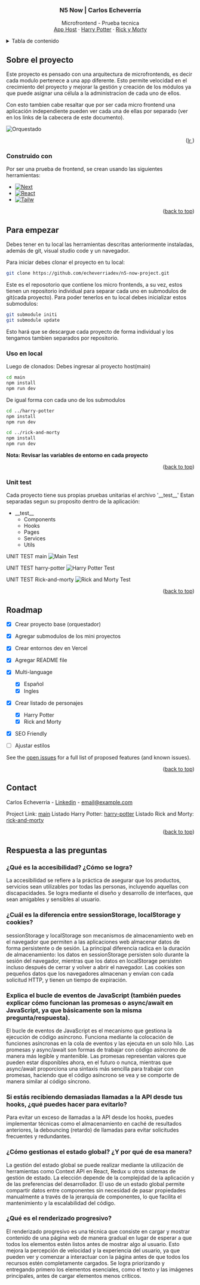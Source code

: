 <div align="center">
  <h3 align="center">N5 Now | Carlos Echeverría</h3>

  <p align="center">
    Microfrontend - Prueba tecnica
    <br />
    <a href="https://main-puce.vercel.app/">App Host</a>
    ·
    <a href="https://harry-potter-gules-ten.vercel.app/">Harry Potter</a>
    ·
    <a href="https://rick-and-morty-rho-ten.vercel.app/">Rick y Morty</a>
  </p>
</div>



<!-- TABLE OF CONTENTS -->
<details>
  <summary name="readme-top">Tabla de contenido</summary>
  <ol>
    <li>
      <a href="#respuesta-a-las-preguntas">Respuestas cuestionario</a>
    </li>
    <li>
      <a href="#sobre-el-proyecto">Hablemos del proyecto</a>
    </li>
    <li>
      <a href="#para-empezar">Para empezar</a>
      <ul>
        <li><a href="#uso-en-local">Para correr el proyecto</a></li>
        <li><a href="#unit-test">Pruebas unitarias</a></li>
      </ul>
    </li>
    <li><a href="#roadmap">Roadmap</a></li>
    <li><a href="#contact">Contact</a></li>
  </ol>
</details>



<!-- ABOUT THE PROJECT -->
## Sobre el proyecto

Este proyecto es pensado con una arquitectura de microfrontends, es decir cada modulo pertenece a una app diferente. Esto permite velocidad en el crecimiento del proyecto y mejorar la gestión y creación de los módulos ya que puede asignar una célula a la administracion de cada uno de ellos.

Con esto tambien cabe resaltar que por ser cada micro frontend una aplicación independiente pueden ver cada una de ellas por separado (ver en los links de la cabecera de este documento).

![Orquestado](<Captura de pantalla 2023-12-25 a la(s) 18.34.27.png>)
<p align="right">(<a href="#readme-top">Ir </a>)</p>



### Construido con

Por ser una prueba de frontend, se crean usando las siguientes herramientas:

* [![Next][Next.js]][Next-url]
* [![React][React.js]][React-url]
* [![Tailw][Tailwind.com]][Tailwind-url]

<p align="right">(<a href="#readme-top">back to top</a>)</p>



<!-- GETTING STARTED -->
## Para empezar
Debes tener en tu local las herramientas descritas anteriormente instaladas, además de git, visual studio code y un navegador.

Para iniciar debes clonar el proyecto en tu local:

   ```sh
   git clone https://github.com/echeverriadev/n5-now-project.git
   ```

Este es el reposotorio que contiene los micro frontends, a su vez, estos tienen un repositorio individual para separar cada uno en submodulos de git(cada proyecto). Para poder tenerlos en tu local debes inicializar estos submodulos:

  ```sh
  git submodule initi
  git submodule update
  ```

Esto hará que se descargue cada proyecto de forma individual y los tengamos tambien separados por repositorio.


### Uso en local
Luego de clonados:
Debes ingresar al proyecto host(main)

  ```sh
  cd main
  npm install
  npm run dev
  ```

De igual forma con cada uno de los submodulos

  ```sh
  cd ../harry-potter
  npm install
  npm run dev
  ```

  ```sh
  cd ../rick-and-morty
  npm install
  npm run dev
  ```

__Nota: Revisar las variables de entorno en cada proyecto__
<p align="right">(<a href="#readme-top">back to top</a>)</p>

### Unit test
Cada proyecto tiene sus propias pruebas unitarias el archivo '\_\_test\_\_'
Estan separadas segun su proposito dentro de la aplicación:
  - \_\_test\_\_
    - Components
    - Hooks
    - Pages
    - Services
    - Utils

UNIT TEST main
![Main Test](<Captura de pantalla 2023-12-25 a la(s) 18.46.20.png>)

UNIT TEST harry-potter
![Harry Potter Test](<Captura de pantalla 2023-12-25 a la(s) 18.03.44.png>)


UNIT TEST Rick-and-morty
![Rick and Morty Test](<Captura de pantalla 2023-12-25 a la(s) 18.24.34.png>)

<p align="right">(<a href="#readme-top">back to top</a>)</p>

<!-- ROADMAP -->
## Roadmap

- [x] Crear proyecto base (orquestador)
- [x] Agregar submodulos de los mini proyectos
- [x] Crear entornos dev en Vercel
- [x] Agregar README file
- [x] Multi-language
    - [x] Español
    - [x] Ingles
- [x] Crear listado de personajes
    - [x] Harry Potter
    - [x] Rick and Morty
- [x] SEO Friendly
- [ ] Ajustar estilos


See the [open issues](https://github.com/othneildrew/Best-README-Template/issues) for a full list of proposed features (and known issues).

<p align="right">(<a href="#readme-top">back to top</a>)</p>



<!-- CONTACT -->
## Contact

Carlos Echeverria - [Linkedin](https://linkedin.com/in/echeverriadev) - email@example.com

Project Link: [main](https://github.com/echeverriadev/n5-now-project)
Listado Harry Potter: [harry-potter](https://github.com/echeverriadev/harry-potter)
Listado Rick and Morty: [rick-and-morty](https://github.com/echeverriadev/rick-and-morty)

<p align="right">(<a href="#readme-top">back to top</a>)</p>


## Respuesta a las preguntas
### ¿Qué es la accesibilidad? ¿Cómo se logra?
La accesibilidad se refiere a la práctica de asegurar que los productos, servicios sean utilizables por todas las personas, incluyendo aquellas con discapacidades. Se logra mediante el diseño y desarrollo de interfaces, que sean amigables y sensibles al usuario.

### ¿Cuál es la diferencia entre sessionStorage, localStorage y cookies?
sessionStorage y localStorage son mecanismos de almacenamiento web en el navegador que permiten a las aplicaciones web almacenar datos de forma persistente o de sesión. La principal diferencia radica en la duración de almacenamiento: los datos en sessionStorage persisten solo durante la sesión del navegador, mientras que los datos en localStorage persisten incluso después de cerrar y volver a abrir el navegador. Las cookies son pequeños datos que los navegadores almacenan y envían con cada solicitud HTTP, y tienen un tiempo de expiración.

### Explica el bucle de eventos de JavaScript (también puedes explicar cómo funcionan las promesas o async/await en JavaScript, ya que básicamente son la misma pregunta/respuesta).
El bucle de eventos de JavaScript es el mecanismo que gestiona la ejecución de código asíncrono. Funciona mediante la colocación de funciones asíncronas en la cola de eventos y las ejecuta en un solo hilo. Las promesas y async/await son formas de trabajar con código asíncrono de manera más legible y mantenible. Las promesas representan valores que pueden estar disponibles ahora, en el futuro o nunca, mientras que async/await proporciona una sintaxis más sencilla para trabajar con promesas, haciendo que el código asíncrono se vea y se comporte de manera similar al código síncrono.

### Si estás recibiendo demasiadas llamadas a la API desde tus hooks, ¿qué puedes hacer para evitarlo?
Para evitar un exceso de llamadas a la API desde los hooks, puedes implementar técnicas como el almacenamiento en caché de resultados anteriores, la debouncing (retardo) de llamadas para evitar solicitudes frecuentes y redundantes.

### ¿Cómo gestionas el estado global? ¿Y por qué de esa manera?
La gestión del estado global se puede realizar mediante la utilización de herramientas como Context API en React, Redux u otros sistemas de gestión de estado. La elección depende de la complejidad de la aplicación y de las preferencias del desarrollador. El uso de un estado global permite compartir datos entre componentes sin necesidad de pasar propiedades manualmente a través de la jerarquía de componentes, lo que facilita el mantenimiento y la escalabilidad del código.

### ¿Qué es el renderizado progresivo?
El renderizado progresivo es una técnica que consiste en cargar y mostrar contenido de una página web de manera gradual en lugar de esperar a que todos los elementos estén listos antes de mostrar algo al usuario. Esto mejora la percepción de velocidad y la experiencia del usuario, ya que pueden ver y comenzar a interactuar con la página antes de que todos los recursos estén completamente cargados. Se logra priorizando y entregando primero los elementos esenciales, como el texto y las imágenes principales, antes de cargar elementos menos críticos.



<!-- MARKDOWN LINKS & IMAGES -->
<!-- https://www.markdownguide.org/basic-syntax/#reference-style-links -->
[contributors-shield]: https://img.shields.io/github/contributors/othneildrew/Best-README-Template.svg?style=for-the-badge
[contributors-url]: https://github.com/othneildrew/Best-README-Template/graphs/contributors
[forks-shield]: https://img.shields.io/github/forks/othneildrew/Best-README-Template.svg?style=for-the-badge
[forks-url]: https://github.com/othneildrew/Best-README-Template/network/members
[stars-shield]: https://img.shields.io/github/stars/othneildrew/Best-README-Template.svg?style=for-the-badge
[stars-url]: https://github.com/othneildrew/Best-README-Template/stargazers
[issues-shield]: https://img.shields.io/github/issues/othneildrew/Best-README-Template.svg?style=for-the-badge
[issues-url]: https://github.com/othneildrew/Best-README-Template/issues
[license-shield]: https://img.shields.io/github/license/othneildrew/Best-README-Template.svg?style=for-the-badge
[license-url]: https://github.com/othneildrew/Best-README-Template/blob/master/LICENSE.txt
[linkedin-shield]: https://img.shields.io/badge/-LinkedIn-black.svg?style=for-the-badge&logo=linkedin&colorB=555
[linkedin-url]: https://linkedin.com/in/othneildrew
[product-screenshot]: images/screenshot.png
[Next.js]: https://img.shields.io/badge/next.js-000000?style=for-the-badge&logo=nextdotjs&logoColor=white
[Next-url]: https://nextjs.org/
[React.js]: https://img.shields.io/badge/React-20232A?style=for-the-badge&logo=react&logoColor=61DAFB
[React-url]: https://reactjs.org/
[Tailwind.com]: https://img.shields.io/badge/tailwindcss-0F172A?&logo=tailwindcss
[Tailwind-url]: https://tailwindcss.com/
